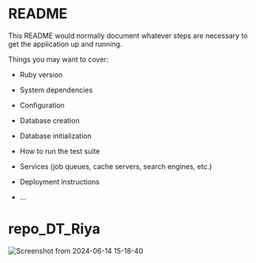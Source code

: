 # README

This README would normally document whatever steps are necessary to get the
application up and running.

Things you may want to cover:

* Ruby version

* System dependencies

* Configuration

* Database creation

* Database initialization

* How to run the test suite

* Services (job queues, cache servers, search engines, etc.)

* Deployment instructions

* ...
# repo_DT_Riya

![Screenshot from 2024-06-14 15-18-40](https://github.com/riyareddyj/repo_DT_Riya/assets/172379534/28142b3d-5a16-4de8-83e1-9e34a14d13d2)


